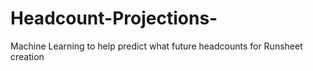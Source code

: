 # Headcount-Projections-
Machine Learning to help predict what future headcounts for Runsheet creation
